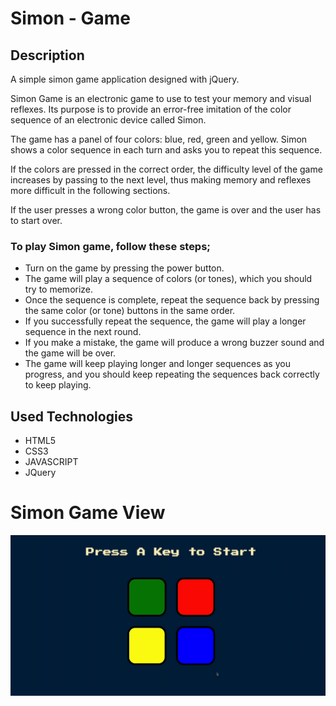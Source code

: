 # Simon - Game

## Description

A simple simon game application designed with jQuery.

Simon Game is an electronic game to use to test your memory and visual reflexes. Its purpose is to provide an error-free imitation of the color sequence of an electronic device called Simon.

The game has a panel of four colors: blue, red, green and yellow. Simon shows a color sequence in each turn and asks you to repeat this sequence.

If the colors are pressed in the correct order, the difficulty level of the game increases by passing to the next level, thus making memory and reflexes more difficult in the following sections.

If the user presses a wrong color button, the game is over and the user has to start over.

### To play Simon game, follow these steps;

- Turn on the game by pressing the power button.
- The game will play a sequence of colors (or tones), which you should try to memorize.
- Once the sequence is complete, repeat the sequence back by pressing the same color (or tone) buttons in the same order.
- If you successfully repeat the sequence, the game will play a longer sequence in the next round.
- If you make a mistake, the game will produce a wrong buzzer sound and the game will be over.
- The game will keep playing longer and longer sequences as you progress, and you should keep repeating the sequences back correctly to keep playing.

## Used Technologies

- HTML5
- CSS3
- JAVASCRIPT
- JQuery

# Simon Game View

<img src="gif/screen-view.gif">
